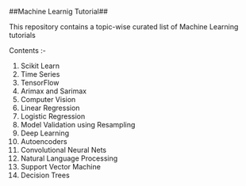 ##Machine Learnig Tutorial##

This repository contains a topic-wise curated list of Machine Learning tutorials

Contents :-

1. Scikit Learn
2. Time Series 
3. TensorFlow
4. Arimax and Sarimax
5. Computer Vision
6. Linear Regression
7. Logistic Regression
8. Model Validation using Resampling
9. Deep Learning
10. Autoencoders
11. Convolutional Neural Nets
12. Natural Language Processing
13. Support Vector Machine
14. Decision Trees



